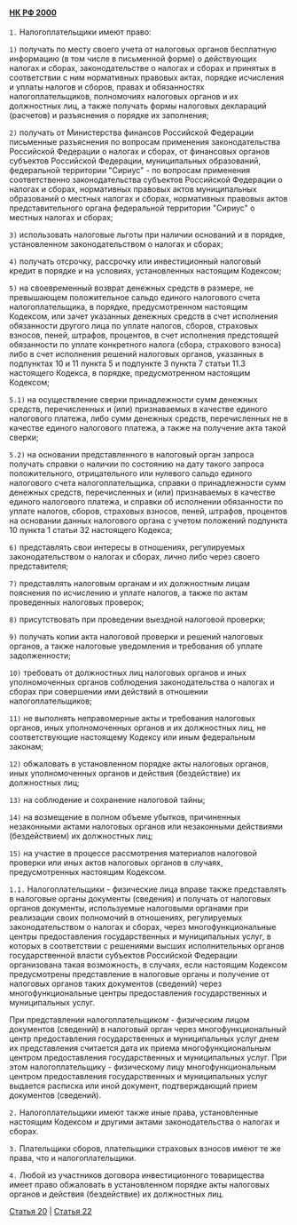 #### [НК РФ 2000](https://lalawland.github.io/eurasia/russia/taxes)

`1.` Налогоплательщики имеют право:

`1)` получать по месту своего учета от налоговых органов бесплатную информацию (в том числе в письменной форме) о действующих налогах и сборах, законодательстве о налогах и сборах и принятых в соответствии с ним нормативных правовых актах, порядке исчисления и уплаты налогов и сборов, правах и обязанностях налогоплательщиков, полномочиях налоговых органов и их должностных лиц, а также получать формы налоговых деклараций (расчетов) и разъяснения о порядке их заполнения;

`2)` получать от Министерства финансов Российской Федерации письменные разъяснения по вопросам применения законодательства Российской Федерации о налогах и сборах, от финансовых органов субъектов Российской Федерации, муниципальных образований, федеральной территории "Сириус" - по вопросам применения соответственно законодательства субъектов Российской Федерации о налогах и сборах, нормативных правовых актов муниципальных образований о местных налогах и сборах, нормативных правовых актов представительного органа федеральной территории "Сириус" о местных налогах и сборах;

`3)` использовать налоговые льготы при наличии оснований и в порядке, установленном законодательством о налогах и сборах;

`4)` получать отсрочку, рассрочку или инвестиционный налоговый кредит в порядке и на условиях, установленных настоящим Кодексом;

`5)` на своевременный возврат денежных средств в размере, не превышающем положительное сальдо единого налогового счета налогоплательщика, в порядке, предусмотренном настоящим Кодексом, или зачет указанных денежных средств в счет исполнения обязанности другого лица по уплате налогов, сборов, страховых взносов, пеней, штрафов, процентов, в счет исполнения предстоящей обязанности по уплате конкретного налога (сбора, страхового взноса) либо в счет исполнения решений налоговых органов, указанных в подпунктах 10 и 11 пункта 5 и подпункте 3 пункта 7 статьи 11.3 настоящего Кодекса, в порядке, предусмотренном настоящим Кодексом;

`5.1)` на осуществление сверки принадлежности сумм денежных средств, перечисленных и (или) признаваемых в качестве единого налогового платежа, либо сумм денежных средств, перечисленных не в качестве единого налогового платежа, а также на получение акта такой сверки;

`5.2)` на основании представленного в налоговый орган запроса получать справки о наличии по состоянию на дату такого запроса положительного, отрицательного или нулевого сальдо единого налогового счета налогоплательщика, справки о принадлежности сумм денежных средств, перечисленных и (или) признаваемых в качестве единого налогового платежа, и справки об исполнении обязанности по уплате налогов, сборов, страховых взносов, пеней, штрафов, процентов на основании данных налогового органа с учетом положений подпункта 10 пункта 1 статьи 32 настоящего Кодекса;

`6)` представлять свои интересы в отношениях, регулируемых законодательством о налогах и сборах, лично либо через своего представителя;

`7)` представлять налоговым органам и их должностным лицам пояснения по исчислению и уплате налогов, а также по актам проведенных налоговых проверок;

`8)` присутствовать при проведении выездной налоговой проверки;

`9)` получать копии акта налоговой проверки и решений налоговых органов, а также налоговые уведомления и требования об уплате задолженности;

`10)` требовать от должностных лиц налоговых органов и иных уполномоченных органов соблюдения законодательства о налогах и сборах при совершении ими действий в отношении налогоплательщиков;

`11)` не выполнять неправомерные акты и требования налоговых органов, иных уполномоченных органов и их должностных лиц, не соответствующие настоящему Кодексу или иным федеральным законам;

`12)` обжаловать в установленном порядке акты налоговых органов, иных уполномоченных органов и действия (бездействие) их должностных лиц;

`13)` на соблюдение и сохранение налоговой тайны;

`14)` на возмещение в полном объеме убытков, причиненных незаконными актами налоговых органов или незаконными действиями (бездействием) их должностных лиц;

`15)` на участие в процессе рассмотрения материалов налоговой проверки или иных актов налоговых органов в случаях, предусмотренных настоящим Кодексом.

`1.1.` Налогоплательщики - физические лица вправе также представлять в налоговые органы документы (сведения) и получать от налоговых органов документы, используемые налоговыми органами при реализации своих полномочий в отношениях, регулируемых законодательством о налогах и сборах, через многофункциональные центры предоставления государственных и муниципальных услуг, в которых в соответствии с решениями высших исполнительных органов государственной власти субъектов Российской Федерации организована такая возможность, в случаях, если настоящим Кодексом предусмотрены представление в налоговые органы и получение от налоговых органов таких документов (сведений) через многофункциональные центры предоставления государственных и муниципальных услуг.

При представлении налогоплательщиком - физическим лицом документов (сведений) в налоговый орган через многофункциональный центр предоставления государственных и муниципальных услуг днем их представления считается дата их приема многофункциональным центром предоставления государственных и муниципальных услуг. При этом налогоплательщику - физическому лицу многофункциональным центром предоставления государственных и муниципальных услуг выдается расписка или иной документ, подтверждающий прием документов (сведений).

`2.` Налогоплательщики имеют также иные права, установленные настоящим Кодексом и другими актами законодательства о налогах и сборах.

`3.` Плательщики сборов, плательщики страховых взносов имеют те же права, что и налогоплательщики.

`4.` Любой из участников договора инвестиционного товарищества имеет право обжаловать в установленном порядке акты налоговых органов и действия (бездействие) их должностных лиц.

[Статья 20](https://lalawland.github.io/eurasia/russia/taxes/art20) | [Статья 22](https://lalawland.github.io/eurasia/russia/taxes/art22)

